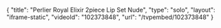 {
    "title": "Perlier Royal Elixir 2piece Lip Set  Nude",
    "type": "solo",
    "layout": "iframe-static",
    "videoId": "102373848",
    "url": "\/tvpembed\/102373848"
}